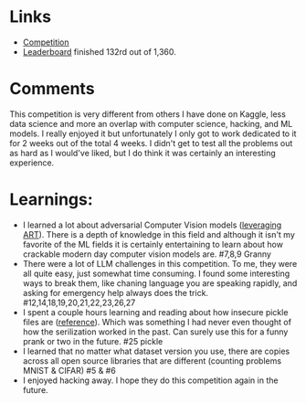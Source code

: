# Links
- [Competition](https://www.kaggle.com/competitions/ai-village-capture-the-flag-defcon31)
- [Leaderboard](https://www.kaggle.com/competitions/ai-village-capture-the-flag-defcon31/leaderboard) finished 132rd out of 1,360.

# Comments
This competition is very different from others I have done on Kaggle, less data science and more an overlap with computer science, hacking, and ML models. I really enjoyed it but unfortunately I only got to work dedicated to it for 2 weeks out of the total 4 weeks. 
I didn't get to test all the problems out as hard as I would've liked, but I do think it was certainly an interesting experience. 

# Learnings: 
- I learned a lot about adversarial Computer Vision models ([leveraging ART](https://github.com/Trusted-AI/adversarial-robustness-toolbox)). There is a depth of knowledge in this field and although it isn't my favorite of the ML fields it is certainly entertaining to learn about how crackable modern day computer vision models are. #7,8,9 Granny
- There were a lot of LLM challenges in this competition. To me, they were all quite easy, just somewhat time consuming. I found some interesting ways to break them, like chaning language you are speaking rapidly, and asking for emergency help always does the trick. #12,14,18,19,20,21,22,23,26,27
- I spent a couple hours learning and reading about how insecure pickle files are ([reference](https://davidhamann.de/2020/04/05/exploiting-python-pickle/)). Which was something I had never even thought of how the serilization worked in the past. Can surely use this for a funny prank or two in the future. #25 pickle
- I learned that no matter what dataset version you use, there are copies across all open source libraries that are different (counting problems MNIST & CIFAR) #5 & #6 
- I enjoyed hacking away. I hope they do this competition again in the future. 
